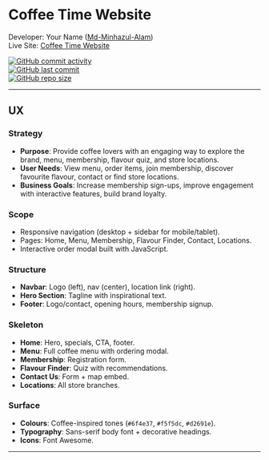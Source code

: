 # Coffee Time Website

Developer: Your Name ([Md-Minhazul-Alam](https://github.com/Md-Minhazul-Alam))  
Live Site: [Coffee Time Website](https://md-minhazul-alam.github.io/Second-Project)

[![GitHub commit activity](https://img.shields.io/github/commit-activity/t/Md-Minhazul-Alam/Second-Project)](https://github.com/Md-Minhazul-Alam/Second-Project/commits/main)  
[![GitHub last commit](https://img.shields.io/github/last-commit/Md-Minhazul-Alam/Second-Project)](https://github.com/Md-Minhazul-Alam/Second-Project/commits/main)  
[![GitHub repo size](https://img.shields.io/github/repo-size/Md-Minhazul-Alam/Second-Project)](https://github.com/Md-Minhazul-Alam/Second-Project)

---

## UX

### Strategy
- **Purpose**: Provide coffee lovers with an engaging way to explore the brand, menu, membership, flavour quiz, and store locations.  
- **User Needs**: View menu, order items, join membership, discover favourite flavour, contact or find store locations.  
- **Business Goals**: Increase membership sign-ups, improve engagement with interactive features, build brand loyalty.

### Scope
- Responsive navigation (desktop + sidebar for mobile/tablet).  
- Pages: Home, Menu, Membership, Flavour Finder, Contact, Locations.  
- Interactive order modal built with JavaScript.  

### Structure
- **Navbar**: Logo (left), nav (center), location link (right).  
- **Hero Section**: Tagline with inspirational text.  
- **Footer**: Logo/contact, opening hours, membership signup.  

### Skeleton
- **Home**: Hero, specials, CTA, footer.  
- **Menu**: Full coffee menu with ordering modal.  
- **Membership**: Registration form.  
- **Flavour Finder**: Quiz with recommendations.  
- **Contact Us**: Form + map embed.  
- **Locations**: All store branches.  

### Surface
- **Colours**: Coffee-inspired tones (`#6f4e37`, `#f5f5dc`, `#d2691e`).  
- **Typography**: Sans-serif body font + decorative headings.  
- **Icons**: Font Awesome.  

---
